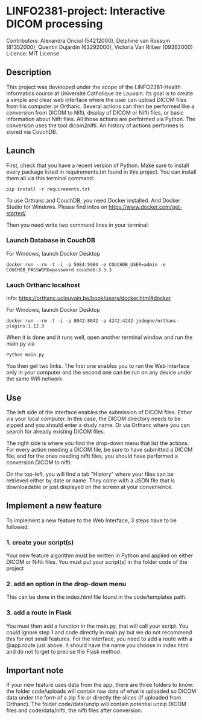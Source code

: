 # LINFO2381-project: Interactive DICOM processing
Contributors: Alexandra Onciul (54212000), Delphine van Rossum (81352000), Quentin Dujardin (63292000), Victoria Van Rillaer (09362000)
License: MIT License

## Description

This project was developed under the scope of the LINFO2381-Health Informatics course at Université Catholique de Louvain. Its goal is to create a simple and clear web interface where the user can upload DICOM files from his computer or Orthanc. Several actions can then be performed like a conversion from DICOM to Nifti, display of DICOM or Nifti files, or basic information about Nifti files. All those actions are performed via Python. The conversion uses the tool dicom2nifti. An history of actions performes is stored via CouchDB. 


## Launch

First, check that you have a recent version of Python. Make sure to install every package listed in requirements.txt found in this project. You can install them all via this terminal command: 

	pip install -r requirements.txt

To use Orthanc and CouchDB, you need Docker installed. And Docker Studio for Windows. Please find infos on https://www.docker.com/get-started/

Then you need write two command lines in your terminal: 

### Launch Database in CouchDB
  For Windows, launch Docker Desktop
  
    docker run --rm -t -i -p 5984:5984 -e COUCHDB_USER=admin -e COUCHDB_PASSWORD=password couchdb:3.3.3

### Lauch Orthanc localhost

info: https://orthanc.uclouvain.be/book/users/docker.html#docker
  
For Windows, launch Docker Desktop

    docker run --rm -t -i -p 8042:8042 -p 4242:4242 jodogne/orthanc-plugins:1.12.3

When it is done and it runs well, open another terminal window and run the main.py via

	Python main.py

You then get two links. The first one enables you to run the Web Interface only in your computer and the second one can be run on any device under the same Wifi network. 

## Use

The left side of the interface enables the submission of DICOM files. Either via your local computer. In this case, the DICOM directory needs to be zipped and you should enter a study name. Or via Orthanc where you can search for already existing DICOM files. 

The right side is where you find the drop-down menu that list the actions. For every action needing a DICOM file, be sure to have submitted a DICOM file, and for the ones needing nifti files, you should have performed a conversion DICOM to nifti. 

On the top-left, you will find a tab "History" where your files can be retrieved either by date or name. They come with a JSON file that is downloadable or just displayed on the screen at your convenience. 

## Implement a new feature

To implement a new feature to the Web Interface, 3 steps have to be followed:

### 1. create your script(s)

Your new feature algorithm must be written in Python and applied on either DICOM or Niftii files. You must put your script(s) in the folder code of the project

### 2. add an option in the drop-down menu

This can be done in the index.html file found in the code/templates path. 

### 3. add a route in Flask

You must then add a function in the main.py, that will call your script. You could ignore step 1 and code directly in main.py but we do not recommend this for not small features. For the interface, you need to add a route with a @app.route just above. It should have the name you choose in index.html and do not forget to precise the Flask method. 

## Important note

If your new feature uses data from the app, there are three folders to know: the folder code/uploads will contain raw data of what is uploaded so DICOM data under the form of a zip file or directly the slices (if uploaded from Orthanc). The folder code/data/unzip will contain potential unzip DICOM files and code/data/nifti, the nifti files after conversion. 
